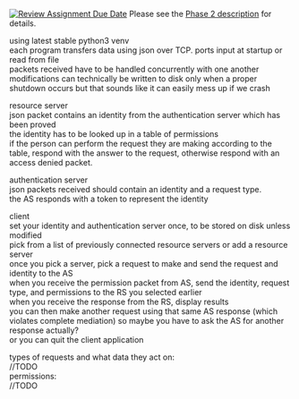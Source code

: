 [![Review Assignment Due Date](https://classroom.github.com/assets/deadline-readme-button-24ddc0f5d75046c5622901739e7c5dd533143b0c8e959d652212380cedb1ea36.svg)](https://classroom.github.com/a/bfJ6ciUj)
Please see the [Phase 2 description](desc/phase_2.pdf) for details.

using latest stable python3 venv  
each program transfers data using json over TCP. ports input at startup or read from file  
packets received have to be handled concurrently with one another  
modifications can technically be written to disk only when a proper shutdown occurs but that sounds like it can easily mess up if we crash  

resource server  
json packet contains an identity from the authentication server which has been proved  
the identity has to be looked up in a table of permissions  
if the person can perform the request they are making according to the table, respond with the answer to the request, otherwise respond with an access denied packet.  

authentication server  
json packets received should contain an identity and a request type.  
the AS responds with a token to represent the identity  

client  
set your identity and authentication server once, to be stored on disk unless modified  
pick from a list of previously connected resource servers or add a resource server  
once you pick a server, pick a request to make and send the request and identity to the AS  
when you receive the permission packet from AS, send the identity, request type, and permissions to the RS you selected earlier  
when you receive the response from the RS, display results  
you can then make another request using that same AS response (which violates complete mediation) so maybe you have to ask the AS for another response actually?  
or you can quit the client application  

types of requests and what data they act on:  
//TODO  
permissions:  
//TODO  
